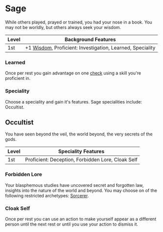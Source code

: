 # Sage

While others played, prayed or trained, you had your nose in a book. You may not be worldly, but others always seek your wisdom.

| Level             | Background Features    |
| ----------------- | - |
| 1st               | +1 [Wisdom](pages/characters/attributes.md?id=wisdom), Proficient: Investigation, Learned, Speciality  |

### Learned

Once per rest you gain advantage on one [check](pages/rules/rolling.md?id=checks) using a skill you're proficient in.

### Speciality

Choose a speciality and gain it's features. Sage specialities include: Occultist.

## Occultist

You have seen beyond the veil, the world beyond, the very secrets of the gods.

| Level             | Speciality Features    |
| ----------------- | - |
| 1st               | Proficient: Deception, Forbidden Lore, Cloak Self |

### Forbidden Lore

Your blasphemous studies have uncovered secret and forgotten law, insights into the nature of the world and beyond. You may choose on of the following restricted archetypes: [Sorcerer](pages/classes/wise.md?id=sorcerer).

### Cloak Self

Once per rest you can use an action to make yourself appear as a different person until the next rest or until you use your action to dismiss it.
